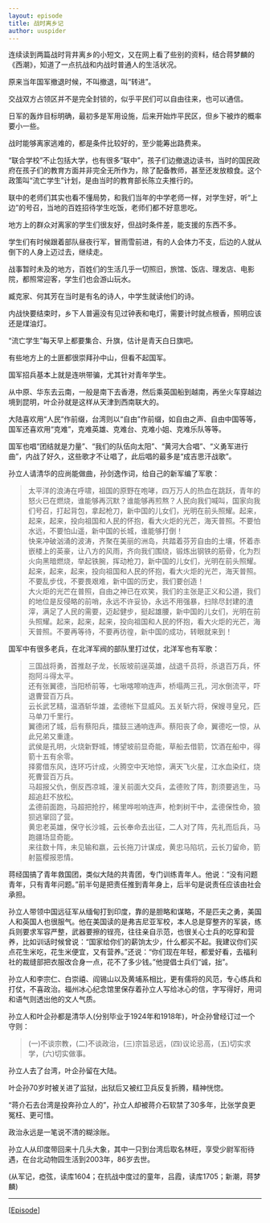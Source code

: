 ```yaml
---
layout: episode
title: 战时离乡记
author: uuspider
---
```

连续读到两篇战时背井离乡的小短文，又在网上看了些别的资料，结合蒋梦麟的《西潮》，知道了一点抗战和内战时普通人的生活状况。

原来当年国军撤退时候，不叫撤退，叫“转进”。

交战双方占领区并不是完全封锁的，似乎平民们可以自由往来，也可以通信。

日军的轰炸目标明确，最初多是军用设施，后来开始炸平民区，但乡下被炸的概率要小一些。

战时能够离家逃难的，都是条件比较好的，至少能筹出路费来。

“联合学校”不止包括大学，也有很多“联中”，孩子们边撤退边读书，当时的国民政府在孩子们的教育方面并非完全无所作为，除了配备教师，甚至还发放粮食。这个政策叫“流亡学生”计划，是由当时的教育部长陈立夫推行的。

联中的老师们其实也看不懂局势，和我们当年的中学老师一样，对学生好，听“上边”的号召，当地的百姓招待学生吃饭，老师们都不好意思吃。

地方上的群众对离家的学生们很友好，但战时条件差，能支援的东西不多。

学生们有时候跟着部队昼夜行军，冒雨雪前进，有的人会体力不支，后边的人就从倒下的人身上迈过去，继续走。

战事暂时未及的地方，百姓们的生活几乎一切照旧，旅馆、饭店、理发店、电影院，都照常迎客，学生们也会游山玩水。

臧克家、何其芳在当时是有名的诗人，中学生就读他们的诗。

内战快要结束时，乡下人普遍没有见过钟表和电灯，需要计时就点根香，照明应该还是煤油灯。

“流亡学生”每天早上都要集合、升旗，估计是青天白日旗吧。

有些地方上的土匪都很崇拜孙中山，但看不起国军。

国军招兵基本上就是连哄带骗，尤其针对青年学生。

从中原、华东去云南，一般是南下去香港，然后乘英国船到越南，再坐火车穿越边境到昆明，叶企孙就是这样从天津到西南联大的。

大陆喜欢用“人民”作前缀，台湾则以“自由”作前缀，如自由之声、自由中国等等，国军还喜欢用“克难”，克难英雄、克难台、克难小姐、克难乐队等等。

国军也唱“团结就是力量”、“我们的队伍向太阳”、“黄河大合唱”、“义勇军进行曲”，内战了好久，这些歌才不让唱了，此后唱的最多是“成吉思汗战歌”。

孙立人请清华的应尚能做曲，孙剑逸作词，给自己的新军编了军歌：

>太平洋的浪涛在呼啸，祖国的原野在咆哮，四万万人的热血在跳跃，青年的怒火已在燃烧，谁能够再沉默？谁能够再煎熬？人民向我们喊叫，国家向我们号召，打起背包，拿起枪刀，新中国的儿女们，光明在前头照耀。起来，起来，起来，投向祖国和人民的怀抱，看大火炬的光芒，海天普照。不要怕水远，不要怕山遥，新中国的长城，谁能够打倒！  
>快来冲破汹涌的波涛，齐聚在美丽的洲岛，共踏着芬芳自由的土壤，怀着赤嵌楼上的英豪，让八方的风雨，齐向我们围绕，锻炼出钢铁的筋骨，化为烈火向黑暗燃烧，举起铁腕，挥动枪刀，新中国的儿女们，光明在前头照耀。起来，起来，起来，投向祖国和人民的怀抱，看大火炬的光芒，海天普照。不要乱步伐，不要畏艰难，新中国的历史，我们要创造！  
>大火炬的光芒在普照，自由之神已在欢笑，我们的主张是正义和公道，我们的地位是反侵略的前哨，永远不许妥协，永远不用强暴，扫除尽封建的渣滓，满足了人民的需要，迈起健步，挺起雄腰，新中国的儿女们，光明在前头照耀。起来，起来，起来，投向祖国和人民的怀抱，看大火炬的光芒，海天普照。不要再等待，不要再彷徨，新中国的成功，转眼就来到！

国军中有很多老兵，在北洋军阀的部队里打过仗，北洋军也有军歌：

>三国战将勇，首推赵子龙，长阪坡前逞英雄，战退千员将，杀退百万兵，怀抱阿斗得太平。  
>还有张翼德，当阳桥前等，七啾喀嚓响连声，桥塌两三孔，河水倒流平，吓退曹营百万兵。  
>云长武艺精，温酒斩华雄，孟德帐下显威风。五关斩六将，保嫂寻皇兄，匹马单刀千里行。  
>翼德闭了城，后有蔡阳兵，擂鼓三通响连声。蔡阳丧了命，翼德吃一惊，从此兄弟又重逢。  
>武侯是孔明，火烧新野城，博望坡前显奇能，草船去借箭，饮酒在船中，得箭十五有余零。  
>择雾借东风，连环巧计成，火腾空中天地惊，满天飞火星，江水血染红，烧死曹营百万兵。  
>马超报父仇，倒反西凉城，潼关前面大交兵，孟德败了阵，割须要逃生，马超追赶不放松。  
>孟德前面跑，马超把抢拧，稀里哗啦响连声，枪刺树干中，孟德保性命，狼狈逃窜回了营。  
>黄忠老英雄，保守长沙城，云长奉命去出征，二人对了阵，先礼而后兵，马跑疆场显奇能。  
>来往数十阵，未见输和嬴，云长拖刀计谋成，黄忠马陷坑，云长刀留命，箭射盔樱报恩情。

蒋经国搞了青年救国团，类似大陆的共青团，专门训练青年人。他说：“没有问题青年，只有青年问题。”前半句是把责任推到青年身上，后半句是说责任应该由社会承担。

孙立人带领中国远征军从缅甸打到印度，靠的是胆略和谋略，不是匹夫之勇，美国人和英国人也很服气。他在美国读的是弗吉尼亚军校，本人总是穿整齐的军装，练兵则要求军容严整，武器要擦的锃亮，往往亲自示范，也很关心士兵的吃穿和营养，比如训话时候曾说：“国家给你们的薪饷太少，什么都买不起。我建议你们买点花生米吃，花生米便宜，又有营养。”还说：“你们现在年轻，都爱好看，去福利社的裁缝部把衣服改合身一点，花不了多少钱。”他提倡士兵们“诚，拙”。

孙立人和李宗仁、白崇禧、阎锡山以及黄埔系相比，更有儒将的风范，专心练兵和打仗，不喜政治。福州冰心纪念馆里保存着孙立人写给冰心的信，字写得好，用词和语气则透出他的文人气质。

孙立人和叶企孙都是清华人(分别毕业于1924年和1918年)，叶企孙曾经订过一个守则：

>(一)不谈宗教，(二)不谈政治，(三)宗旨忌远，(四)议论忌高，(五)切实求学，(六)切实做事。

孙立人去了台湾，叶企孙留在大陆。

叶企孙70岁时被关进了监狱，出狱后又被红卫兵反复折腾，精神恍惚。

“蒋介石去台湾是投奔孙立人的”，孙立人却被蒋介石软禁了30多年，比张学良更冤枉、更可惜。

政治永远是一笔说不清的糊涂账。

孙立人从印度带回来十几头大象，其中一只到台湾后取名林旺，享受少尉军衔待遇，在台北动物园生活到2003年，86岁去世。

(从军记，瘂弦，读库1604；在抗战中度过的童年，吕霞，读库1705；新潮，蒋梦麟)

***

[[Episode][episode]]

[episode]:http://about.uuspider.com/2019/06/02/episodeindex.html

